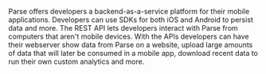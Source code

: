 Parse offers developers a backend-as-a-service platform for their mobile applications. Developers can use SDKs for both iOS and Android to persist data and more. The REST API lets developers interact with Parse from computers that aren't mobile devices. With the APIs developers can have their webserver show data from Parse on a website, upload large amounts of data that will later be consumed in a mobile app, download recent data to run their own custom analytics and more.